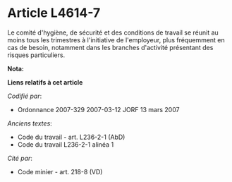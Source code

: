 # Article L4614-7

Le comité d'hygiène, de sécurité et des conditions de travail se réunit au moins tous les trimestres à l'initiative de
l'employeur, plus fréquemment en cas de besoin, notamment dans les branches d'activité présentant des risques particuliers.

**Nota:**



**Liens relatifs à cet article**

_Codifié par_:

  - Ordonnance 2007-329 2007-03-12 JORF 13 mars 2007

_Anciens textes_:

  - Code du travail - art. L236-2-1 (AbD)
  - Code du travail L236-2-1 alinéa 1

_Cité par_:

  - Code minier - art. 218-8 (VD)
